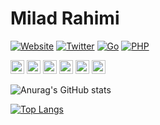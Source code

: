 # Milad Rahimi
[![Website](https://img.shields.io/website?label=MiladRahimi.com&style=flat-square&url=https%3A%2F%2Fmiladrahimi.com)](https://miladrahimi.com)
[![Twitter](https://img.shields.io/twitter/follow/realmiladrahimi?color=1DA1F2&logo=twitter&style=flat-square)](https://twitter.com/intent/follow?original_referer=https%3A%2F%2Fgithub.com%2Fmiladrahimi&screen_name=realmiladrahimi)
[![Go](https://img.shields.io/badge/Go-Repositories-ccc?style=flat-square&logo=go&logoColor=00ADD8)](https://github.com/golobby)
[![PHP](https://img.shields.io/badge/PHP-Repositories-ccc?style=flat-square&logo=php&logoColor=777cb4)](https://github.com/miladrahimi?tab=repositories)

[<img src='https://cdn.jsdelivr.net/npm/simple-icons@3.0.1/icons/firefox.svg' alt='website' height='22'>](https://miladrahimi.com)
[<img src='https://cdn.jsdelivr.net/npm/simple-icons@3.0.1/icons/linkedin.svg' alt='linkedin' height='22'>](https://www.linkedin.com/in/realmiladrahimi)
[<img src='https://cdn.jsdelivr.net/npm/simple-icons@3.0.1/icons/instagram.svg' alt='instagram' height='22'>](https://www.instagram.com/realmiladrahimi)
[<img src='https://cdn.jsdelivr.net/npm/simple-icons@3.0.1/icons/twitter.svg' alt='twitter' height='22'>](https://twitter.com/realmiladrahimi)
[<img src='https://cdn.jsdelivr.net/npm/simple-icons@3.0.1/icons/stackoverflow.svg' alt='stackoverflow' height='22'>](https://stackoverflow.com/users/3719087)
[<img src='https://cdn.jsdelivr.net/npm/simple-icons@3.0.1/icons/facebook.svg' alt='facebook' height='22'>](https://www.facebook.com/realmiladrahimi)
  
![Anurag's GitHub stats](https://github-readme-stats.vercel.app/api?username=miladrahimi&show_icons=true&count_private=true)

[![Top Langs](https://github-readme-stats.vercel.app/api/top-langs/?username=miladrahimi)](https://github.com/miladrahimi)
